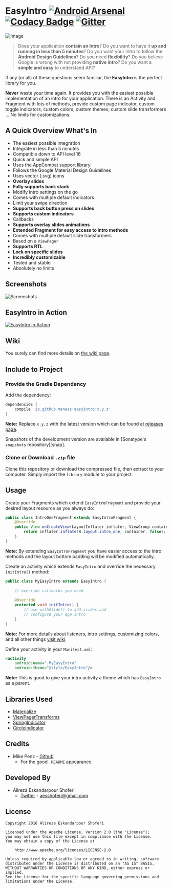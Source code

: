 # EasyIntro [![Android Arsenal](https://img.shields.io/badge/Android%20Arsenal-EasyIntro-green.svg?style=true)](https://android-arsenal.com/details/1/3448) [![Codacy Badge](https://api.codacy.com/project/badge/grade/e93c6273804a4dbc91a298a66fed99be)](https://www.codacy.com/app/aesshoferi/EasyIntro) [![Gitter](https://badges.gitter.im/meness/EasyIntro.svg)](https://gitter.im/meness/EasyIntro?utm_source=badge&utm_medium=badge&utm_campaign=pr-badge)
![Image](https://raw.githubusercontent.com/meness/EasyIntro/master/banner.png)
> Does your application **contain an Intro**? Do you want to have it **up and running in less than 5 minutes**? Do you want your intro to follow the **Android Design Guidelines**? Do you need **flexibility**? Do you believe Google is wrong with not providing **native intro**? Do you want a **simple and easy** to understand API?

If any (or all) of these questions seem familiar, the **EasyIntro** is the perfect library for you.

**Never** waste your time again. It provides you with the easiest possible implementation of an intro for your application. There is an Activity and Fragment with lots of methods, provide custom page indicator, custom toggle indicators, custom colors, custom themes, custom slide transformers … No limits for customizations.

## A Quick Overview What's In
* The easiest possible integration
* Integrate in less than 5 minutes
* Compatible down to API level 16
* Quick and simple API
* Uses the AppCompat support library
* Follows the Google Material Design Guidelines
* Uses vector (.svg) icons
* **Overlay slides**
* **Fully supports back stack**
* Modify intro settings on the go
* Comes with multiple default indicators
* Limit your swipe direction
* **Supports back button press on slides**
* **Supports custom indicators**
* Callbacks
* **Supports overlay slides animations**
* **Extended Fragment for easy access to intro methods**
* Comes with multiple default slide transformers
* Based on a `ViewPager`
* **Supports RTL**
* **Lock on specific slides**
* **Incredibly customizable**
* Tested and stable
* Absolutely no limits

## Screenshots
![Screenshots](https://raw.githubusercontent.com/meness/EasyIntro/master/screenshots/1.jpg)

## EasyIntro in Action
[![EasyIntro in Action](http://img.youtube.com/vi/JhRS1w-sTOM/0.jpg)](http://www.youtube.com/watch?v=JhRS1w-sTOM)

## Wiki
You surely can find more details on [the wiki page](https://github.com/meness/EasyIntro/wiki).

## Include to Project
### Provide the Gradle Dependency
Add the dependency:
```gradle
dependencies {
	compile 'io.github.meness:easyintro:x.y.z'
}
```
**Note:** Replace `x.y.z` with the latest version which can be found at [releases page](https://github.com/meness/EasyIntro/releases).

Snapshots of the development version are available in [Sonatype's `snapshots` repository][snap].

### Clone or Download `.zip` file
Clone this repository or download the compressed file, then extract to your computer. Simply import the `library` module to your project.

## Usage
Create your Fragments which extend `EasyIntroFragment` and provide your desired layout resource as you always do:
```java
public class IntroOneFragment extends EasyIntroFragment {
    @Override
    public View onCreateView(LayoutInflater inflater, ViewGroup container, Bundle savedInstanceState) {
        return inflater.inflate(R.layout.intro_one, container, false);
    }
}
```
**Note:** By extending `EasyIntroFragment` you have easier access to the intro methods and the layout bottom padding will be modified automatically.

Create an activity which extends `EasyIntro` and override the necessary `initIntro()` method:
```java
public class MyEasyIntro extends EasyIntro {
    
    // override callbacks you need
    
    @Override
    protected void initIntro() {
        // use withSlide() to add slides and
        // configure your app intro
    }
}
```
**Note:** For more details about listeners, intro settings, customizing colors, and all other things [visit wiki](https://github.com/meness/EasyIntro/wiki).

Define your activity in your `Manifest.xml`:
```xml
<activity
	android:name=".MyEasyIntro"
	android:theme="@style/EasyIntro"/>
```
**Note:** This is good to give your intro activity a theme which has `EasyIntro` as a parent.

## Libraries Used
- [Materialize](https://github.com/mikepenz/Materialize)
- [ViewPagerTransforms](https://github.com/ToxicBakery/ViewPagerTransforms)
- [SpringIndicator](https://github.com/chenupt/SpringIndicator)
- [CircleIndicator](https://github.com/ongakuer/CircleIndicator)

## Credits
- Mike Penz - [Github](https://github.com/mikepenz)
    - For the good `.README` appearance.

## Developed By
- Alireza Eskandarpour Shoferi
    - [Twitter](https://twitter.com/enormoustheory) - [aesshoferi@gmail.com](mailto:aesshoferi@gmail.com)

## License
    Copyright 2016 Alireza Eskandarpour Shoferi
    
    Licensed under the Apache License, Version 2.0 (the "License");
    you may not use this file except in compliance with the License.
    You may obtain a copy of the License at
    
		http://www.apache.org/licenses/LICENSE-2.0
    
    Unless required by applicable law or agreed to in writing, software
    distributed under the License is distributed on an "AS IS" BASIS,
    WITHOUT WARRANTIES OR CONDITIONS OF ANY KIND, either express or implied.
    See the License for the specific language governing permissions and
    limitations under the License.
